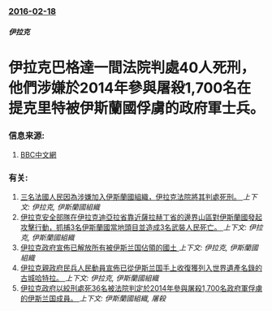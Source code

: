 ### [2016-02-18](/news/2016/02/18/index.md)

##### 伊拉克
# 伊拉克巴格達一間法院判處40人死刑，他們涉嫌於2014年參與屠殺1,700名在提克里特被伊斯蘭國俘虜的政府軍士兵。 




### 信息来源:

1. [BBC中文網](http://www.bbc.com/zhongwen/simp/world/2016/02/160218_iraq_speicher_sentences)

### 有关:

1. [三名法國人民因為涉嫌加入伊斯蘭國組織，伊拉克法院將其判處死刑。 ](/news/2019/05/26/三名法國人民因為涉嫌加入伊斯蘭國組織-伊拉克法院將其判處死刑.md) _上下文: 伊拉克, 伊斯蘭國組織_
2. [伊拉克安全部隊在伊拉克迪亞拉省靠近薩拉赫丁省的邊界山區對伊斯蘭國發起攻擊行動，抓捕3名伊斯蘭國當地頭目並造成3名武裝人民死亡。 ](/news/2019/05/25/伊拉克安全部隊在伊拉克迪亞拉省靠近薩拉赫丁省的邊界山區對伊斯蘭國發起攻擊行動-抓捕3名伊斯蘭國當地頭目並造成3名武裝人民.md) _上下文: 伊拉克, 伊斯蘭國組織_
3. [伊拉克政府宣佈已解放所有被伊斯兰国佔領的國土 ](/news/2017/12/9/伊拉克政府宣佈已解放所有被伊斯兰国佔領的國土.md) _上下文: 伊拉克, 伊斯蘭國組織_
4. [伊拉克親政府民兵人民動員宣佈已從伊斯兰国手上收復獲列入世界遺產名錄的古城哈特拉。 ](/news/2017/04/26/伊拉克親政府民兵人民動員宣佈已從伊斯兰国手上收復獲列入世界遺產名錄的古城哈特拉.md) _上下文: 伊拉克, 伊斯蘭國組織_
5. [伊拉克政府以絞刑處死36名被法院判定於2014年參與屠殺1,700名政府軍俘虜的伊斯兰国成員。 ](/news/2016/08/21/伊拉克政府以絞刑處死36名被法院判定於2014年參與屠殺1700名政府軍俘虜的伊斯兰国成員.md) _上下文: 伊斯蘭國組織, 屠殺_
